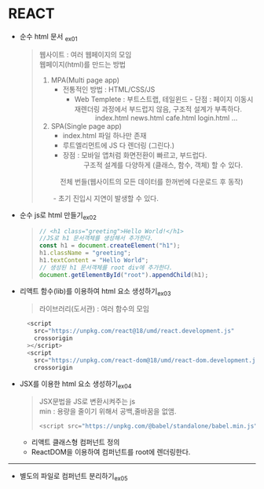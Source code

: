 # REACT

- 순수 html 문서 <sub>ex01

  > 웹사이트 : 여러 웹페이지의 모임  
  > 웹페이지(html)를 만드는 방법
  >
  > 1. MPA(Multi page app)
  >    - 전통적인 방법 : HTML/CSS/JS
  >      - Web Templete : 부트스트랩, 테일윈드 - 단점 : 페이지 이동시 재렌더링 과정에서 부드럽지 않음, 구조적 설계가 부족하다.  
  >        &emsp;&emsp;&emsp;index.html news.html cafe.html login.html ...<br>
  > 2. SPA(Single page app)
  >    - index.html 파일 하나만 존재
  >    - <div id="root"></div> 루트엘리먼트에 JS 다 렌더링 (그린다.)
  >    - 장점 : 모바일 앱처럼 화면전환이 빠르고, 부드럽다. <br> &emsp;&emsp;&emsp;구조적 설계를 다양하게 (클래스, 함수, 객체) 할 수 있다.
  >
  > &emsp;&emsp;&emsp;전체 번들(웹사이트의 모든 데이터를 한꺼번에 다운로드 후 동작)
  >
  > &emsp;&emsp;- 초기 진입시 지연이 발생할 수 있다.

- 순수 js로 html 만들기<sub>ex02

  > ```javascript
  > // <h1 class="greeting">Hello World!</h1>
  > //JS로 h1 문서객체를 생성해서 추가한다.
  > const h1 = document.createElement("h1");
  > h1.className = "greeting";
  > h1.textContent = "Hello World";
  > // 생성된 h1 문서객체를 root div에 추가한다.
  > document.getElementById("root").appendChild(h1);
  > ```

- 리액트 함수(lib)를 이용하여 html 요소 생성하기<sub>ex03

  > 라이브러리(도서관) : 여러 함수의 모임

  ```javascript
    <script
      src="https://unpkg.com/react@18/umd/react.development.js"
      crossorigin
    ></script>
    <script
      src="https://unpkg.com/react-dom@18/umd/react-dom.development.js"
      crossorigin
  ```

- JSX를 이용한 html 요소 생성하기<sub>ex04

  > JSX문법을 JS로 변환시켜주는 js  
  >  min : 용량을 줄이기 위해서 공백,줄바꿈을 없앰.
  >
  > ```javascript
  > <script src="https://unpkg.com/@babel/standalone/babel.min.js"> </script>
  > ```

  - 리액트 클래스형 컴퍼넌트 정의
  - ReactDOM을 이용하여 컴퍼넌트를 root에 렌더링한다.

---

- 별도의 파일로 컴퍼넌트 분리하기<sub>ex05
